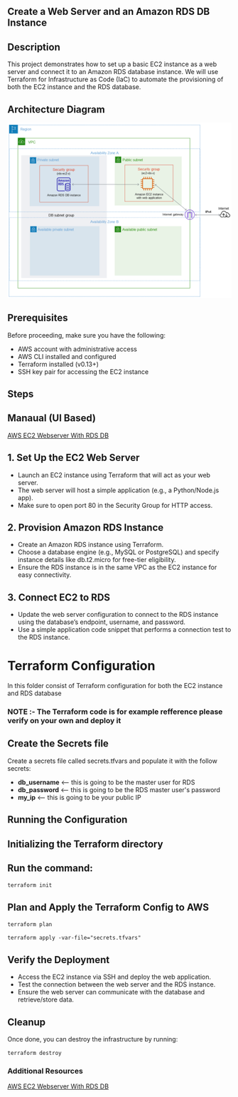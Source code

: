 ## Create a Web Server and an Amazon RDS DB Instance

## Description
This project demonstrates how to set up a basic EC2 instance as a web server and connect it to an Amazon RDS database instance. We will use Terraform for Infrastructure as Code (IaC) to automate the provisioning of both the EC2 instance and the RDS database.

## Architecture Diagram 

![alt text](image.png)

## Prerequisites

Before proceeding, make sure you have the following:

- AWS account with administrative access
- AWS CLI installed and configured
- Terraform installed (v0.13+)
- SSH key pair for accessing the EC2 instance
 
## Steps

## Manaual (UI Based)

[AWS EC2 Webserver With RDS DB](https://docs.aws.amazon.com/AmazonRDS/latest/UserGuide/TUT_WebAppWithRDS.html)



## 1. Set Up the EC2 Web Server
- Launch an EC2 instance using Terraform that will act as your web server.
- The web server will host a simple application (e.g., a Python/Node.js app).
- Make sure to open port 80 in the Security Group for HTTP access.

## 2. Provision Amazon RDS Instance
- Create an Amazon RDS instance using Terraform.
- Choose a database engine (e.g., MySQL or PostgreSQL) and specify instance details like db.t2.micro for free-tier eligibility.
- Ensure the RDS instance is in the same VPC as the EC2 instance for easy connectivity.

## 3. Connect EC2 to RDS
- Update the web server configuration to connect to the RDS instance using the database’s endpoint, username, and password.
- Use a simple application code snippet that performs a connection test to the RDS instance.
  
# Terraform Configuration

In this folder consist of Terraform configuration for both the EC2 instance and RDS database

### NOTE :- The Terraform code is for example refference please verify on your own and deploy it


## Create the Secrets file
Create a secrets file called secrets.tfvars and populate it with the follow secrets:

- **db_username** <-- this is going to be the master user for RDS
- **db_password** <-- this is going to be the RDS master user's password
- **my_ip** <-- this is going to be your public IP
  
## Running the Configuration

## Initializing the Terraform directory

## Run the command:

```
terraform init
```

## Plan and Apply the Terraform Config to AWS

```
terraform plan
```

```
terraform apply -var-file="secrets.tfvars"
```

## Verify the Deployment
- Access the EC2 instance via SSH and deploy the web application.
- Test the connection between the web server and the RDS instance.
- Ensure the web server can communicate with the database and retrieve/store data.

## Cleanup

Once done, you can destroy the infrastructure by running:

```
terraform destroy
```

### Additional Resources

[AWS EC2 Webserver With RDS DB](https://docs.aws.amazon.com/AmazonRDS/latest/UserGuide/TUT_WebAppWithRDS.html)



